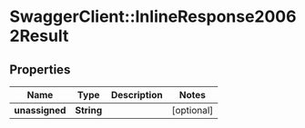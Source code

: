 # SwaggerClient::InlineResponse20062Result

## Properties
Name | Type | Description | Notes
------------ | ------------- | ------------- | -------------
**unassigned** | **String** |  | [optional] 


